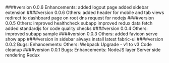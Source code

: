 ####version 0.0.6
  Enhancements:
    added logout page
    added sidebar extension
####version 0.0.6
  Others:
    added header for mobile and tab views
    redirect to dashboard page on root dns request for nodejs
####version 0.0.5
  Others:
    improved healthcheck subapp
    improved redux data fetch
    added standardjs for code quality checks
####version 0.0.4
  Others:
    improved subapp sample
####version 0.0.3
  Others:
    added favicon serve
    show app ####version in sidebar
    always install latest fabric-ui
####version 0.0.2
  Bugs:
  Enhancements:
  Others:
    Webpack Upgrade - v1 to v3
    Code cleanup
####version 0.0.1
  Bugs:
  Enhancements:
    NodeJS layer
    Server side rendering
    Redux
